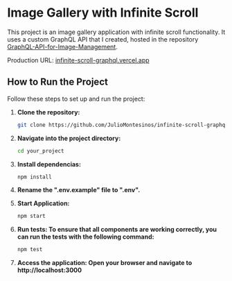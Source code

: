 # Image Gallery with Infinite Scroll

This project is an image gallery application with infinite scroll functionality. It uses a custom GraphQL API that I created, hosted in the repository [GraphQL-API-for-Image-Management](https://github.com/JulioMontesinos/GraphQL-API-for-Image-Management).

Production URL: [infinite-scroll-graphql.vercel.app](https://infinite-scroll-graphql.vercel.app/)

## How to Run the Project

Follow these steps to set up and run the project:

1. **Clone the repository:**
   ```bash
   git clone https://github.com/JulioMontesinos/infinite-scroll-graphql.git

2. **Navigate into the project directory:**
   ```bash
   cd your_project

2. **Install dependencias:**
   ```bash
   npm install

3. **Rename the ".env.example" file to ".env".**
       
4. **Start Application:**

    ```bash
    npm start

5. **Run tests: To ensure that all components are working correctly, you can run the tests with the following command:**

    ```bash
    npm test

6. **Access the application: Open your browser and navigate to http://localhost:3000**
